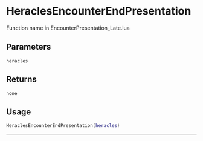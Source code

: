 # HeraclesEncounterEndPresentation
Function name in EncounterPresentation_Late.lua
## Parameters
`heracles`
## Returns
`none`
## Usage
```lua
HeraclesEncounterEndPresentation(heracles)
```
---
